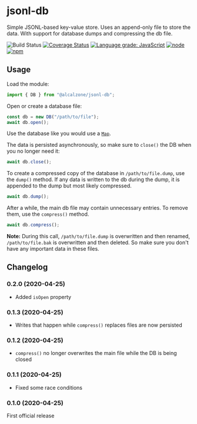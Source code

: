 # jsonl-db

Simple JSONL-based key-value store. Uses an append-only file to store the data. With support for database dumps and compressing the db file.

![Build Status](https://action-badges.now.sh/AlCalzone/jsonl-db)
[![Coverage Status](https://img.shields.io/coveralls/github/AlCalzone/jsonl-db.svg)](https://coveralls.io/github/AlCalzone/jsonl-db)
[![Language grade: JavaScript](https://img.shields.io/lgtm/grade/javascript/g/AlCalzone/jsonl-db.svg?logo=lgtm&logoWidth=18)](https://lgtm.com/projects/g/AlCalzone/jsonl-db/context:javascript)
[![node](https://img.shields.io/node/v/@alcalzone/jsonl-db.svg) ![npm](https://img.shields.io/npm/v/@alcalzone/jsonl-db.svg)](https://www.npmjs.com/package/@alcalzone/jsonl-db)


## Usage

Load the module:

```ts
import { DB } from "@alcalzone/jsonl-db";
```

Open or create a database file:

```ts
const db = new DB("/path/to/file");
await db.open();
```

Use the database like you would use a [`Map`](https://developer.mozilla.org/en-US/docs/Web/JavaScript/Reference/Global_Objects/Map).

The data is persisted asynchronously, so make sure to `close()` the DB when you no longer need it:

```ts
await db.close();
```

To create a compressed copy of the database in `/path/to/file.dump`, use the `dump()` method. If any data is written to the db during the dump, it is appended to the dump but most likely compressed.

```ts
await db.dump();
```

After a while, the main db file may contain unnecessary entries. To remove them, use the `compress()` method.

```ts
await db.compress();
```

**Note:** During this call, `/path/to/file.dump` is overwritten and then renamed, `/path/to/file.bak` is overwritten and then deleted. So make sure you don't have any important data in these files.

## Changelog

<!--
	Placeholder for next release:
	### __WORK IN PROGRESS__
-->

### 0.2.0 (2020-04-25)
* Added `isOpen` property

### 0.1.3 (2020-04-25)
* Writes that happen while `compress()` replaces files are now persisted

### 0.1.2 (2020-04-25)
* `compress()` no longer overwrites the main file while the DB is being closed

### 0.1.1 (2020-04-25)
* Fixed some race conditions

### 0.1.0 (2020-04-25)
First official release
